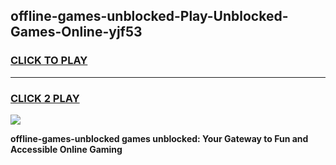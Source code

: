 
## offline-games-unblocked-Play-Unblocked-Games-Online-yjf53
<h3>
<a href="https://premium76.site?title=offline-games-unblocked&ref=25A">CLICK TO PLAY</a></h3>
<hr>

<h3>
<a href="https://premium76.site?title=offline-games-unblocked&ref=25A">CLICK 2 PLAY</a>
  
</h3>

<a href="https://premium76.site?title=offline-games-unblocked&ref=25A"><img src="https://clearcache.store/games.png"></a>


**offline-games-unblocked games unblocked: Your Gateway to Fun and Accessible Online Gaming**
